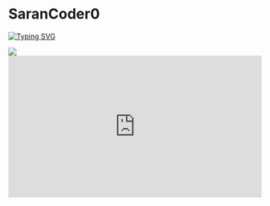 # SaranCoder0

[![Typing SVG](https://readme-typing-svg.demolab.com?font=Fira+Code&duration=500&pause=500&center=true&vCenter=true&random=false&width=435&lines=I+am+Tech-Savy)](https://git.io/typing-svg)

<img src="https://quotes-github-readme.vercel.app/api?type=vertical&theme=merko">
<div style="width:100%;height:0;padding-bottom:56%;position:relative;"><iframe src="https://giphy.com/embed/KBHSMnhIxEi3cAGcp3" width="100%" height="100%" style="position:absolute" frameBorder="0" class="giphy-embed" allowFullScreen></iframe></div><p></p>
